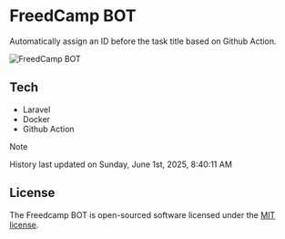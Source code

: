 # FreedCamp BOT

Automatically assign an ID before the task title based on Github Action.

![FreedCamp BOT](https://repository-images.githubusercontent.com/737932867/7d34798b-2680-471c-b089-a78a718d3d6a)

## Tech

- Laravel
- Docker
- Github Action

> [!NOTE]  
> History last updated on Sunday, June 1st, 2025, 8:40:11 AM

## License

The Freedcamp BOT is open-sourced software licensed under the [MIT license](https://opensource.org/licenses/MIT).
